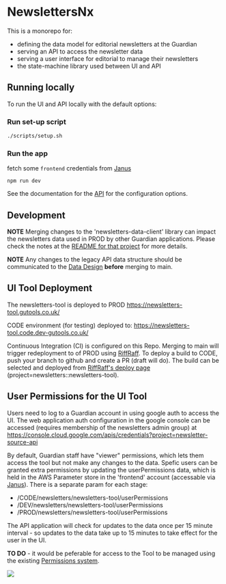 # NewslettersNx

This is a monorepo for:

-   defining the data model for editorial newsletters at the Guardian
-   serving an API to access the newsletter data
-   serving a user interface for editorial to manage their newsletters
-   the state-machine library used between UI and API

## Running locally

To run the UI and API locally with the default options:

### Run set-up script

```bash
./scripts/setup.sh
```

### Run the app

fetch some `frontend` credentials from [Janus](https://janus.gutools.co.uk/credentials?permissionId=frontend-dev&tzOffset=1)

`npm run dev`

See the documentation for the [API](apps/newsletters-api/README.md) for the configuration options.

## Development

**NOTE** Merging changes to the 'newsletters-data-client' library can impact the newsletters data used in PROD by other Guardian applications. Please check the notes at the [README for that project](libs/newsletters-data-client/README.md) for more details.

**NOTE** Any changes to the legacy API data structure should be communicated to the [Data Design](mailto:data.design@theguardian.com) **before** merging to main.

## UI Tool Deployment

The newsletters-tool is deployed to PROD
https://newsletters-tool.gutools.co.uk/

CODE environment (for testing) deployed to:
https://newsletters-tool.code.dev-gutools.co.uk/

Continuous Integration (CI) is configured on this Repo. Merging to main will trigger redeployment to of PROD using [RiffRaff](https://riffraff.gutools.co.uk/). To deploy a build to CODE, push your branch to github and create a PR (draft will do). The build can be selected and deployed from [RiffRaff's deploy page](https://riffraff.gutools.co.uk/deployment/request) (project=newsletters::newsletters-tool).

## User Permissions for the UI Tool

Users need to log to a Guardian account in using google auth to access the UI. The web application auth configuration in the google console can be accessed (requires membership of the newsletters admin group) at
https://console.cloud.google.com/apis/credentials?project=newsletter-source-api

By default, Guardian staff have "viewer" permissions, which lets them access the tool but not make any changes to the data. Spefic users can be granted extra permissions by updating the userPermissions data, which is held in the AWS Parameter store in the 'frontend' account (accessable via [Janus](https://janus.gutools.co.uk/)). There is a separate param for each stage:

-   /CODE/newsletters/newsletters-tool/userPermissions
-   /DEV/newsletters/newsletters-tool/userPermissions
-   /PROD/newsletters/newsletters-tool/userPermissions

The API application will check for updates to the data once per 15 minute interval - so updates to the data take up to 15 minutes to take effect for the user in the UI.

**TO DO** - it would be peferable for access to the Tool to be managed using the existing [Permissions system](https://github.com/guardian/permissions).

[![](https://mermaid.ink/img/pako:eNplUc1ugzAMfhUr5_ICHDZR6KoeNiFtPSUcMmJKNEg2J6hCpe8-U4q0ajlZ8ffjz76I2hsUqWg6f65bTRE-CuWA3xaS5Gk6BiQoyTe2wwmypZVJ-Ybn0GGMSCE5HqrqBu78CaybYCvl3vtTh5ANsa2qO-uG-fRmTCErD0D4M2CISrkWtUnh0Sp_9GDCqpPPOoWUpSbdQ4iecG0Vs8PAOgF0XWMIYHTUU34n_gu0u7R6hfIc80SW0HDZeFoHfIbrwt_NfOenF5kt4gU6i6b60x0xTHtZIjG_XwUqsRE9Uq-t4U1fZrgSscUelUi5NJq-lFDuyjg9RP8-ulqkkQbciOGbE2Bh9YnDirTRXeBfNJZjvy6nu13w-gtKPpnr?type=png)](https://mermaid.live/edit#pako:eNplUc1ugzAMfhUr5_ICHDZR6KoeNiFtPSUcMmJKNEg2J6hCpe8-U4q0ajlZ8ffjz76I2hsUqWg6f65bTRE-CuWA3xaS5Gk6BiQoyTe2wwmypZVJ-Ybn0GGMSCE5HqrqBu78CaybYCvl3vtTh5ANsa2qO-uG-fRmTCErD0D4M2CISrkWtUnh0Sp_9GDCqpPPOoWUpSbdQ4iecG0Vs8PAOgF0XWMIYHTUU34n_gu0u7R6hfIc80SW0HDZeFoHfIbrwt_NfOenF5kt4gU6i6b60x0xTHtZIjG_XwUqsRE9Uq-t4U1fZrgSscUelUi5NJq-lFDuyjg9RP8-ulqkkQbciOGbE2Bh9YnDirTRXeBfNJZjvy6nu13w-gtKPpnr)
